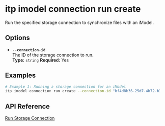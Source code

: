 # itp imodel connection run create

Run the specified storage connection to synchronize files with an iModel.

## Options

- **`--connection-id`**  
  The ID of the storage connection to run.  
  **Type:** `string` **Required:** Yes

## Examples

```bash
# Example 1: Running a storage connection for an iModel
itp imodel connection run create --connection-id "bf4d8b36-25d7-4b72-b38b-12c1f0325f42"
```

## API Reference

[Run Storage Connection](https://developer.bentley.com/apis/synchronization/operations/run-storage-connection/)
